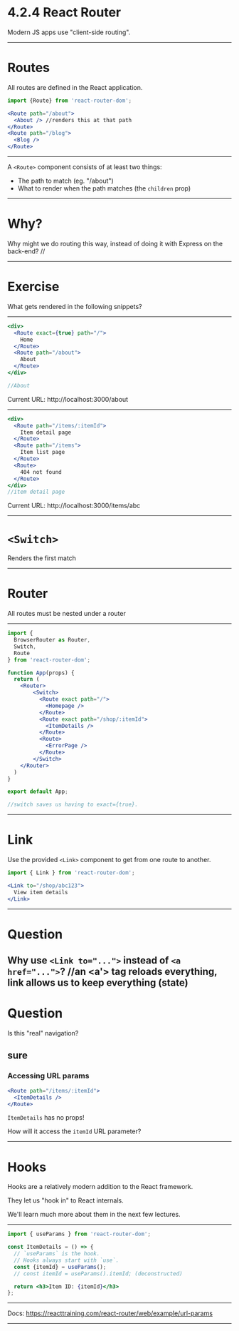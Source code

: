 # 4.2.4 React Router

Modern JS apps use "client-side routing".

---

# Routes

All routes are defined in the React application.

```jsx
import {Route} from 'react-router-dom';

<Route path="/about">
  <About /> //renders this at that path
</Route>
<Route path="/blog">
  <Blog />
</Route>
```

---

A `<Route>` component consists of at least two things:

- The path to match (eg. "/about")
- What to render when the path matches (the `children` prop)

---

# Why?

Why might we do routing this way, instead of doing it with Express on the back-end?
//

---

# Exercise

What gets rendered in the following snippets?

---

```jsx
<div>
  <Route exact={true} path="/">
    Home
  </Route>
  <Route path="/about">
    About
  </Route>
</div>

//About
```

Current URL: http://localhost:3000/about

---

```jsx
<div>
  <Route path="/items/:itemId">
    Item detail page
  </Route>
  <Route path="/items">
    Item list page
  </Route>
  <Route>
    404 not found
  </Route>
</div>
//item detail page
```

Current URL: http://localhost:3000/items/abc

---

# `<Switch>`

Renders the first match

---

# Router

All routes must be nested under a router

---

```jsx
import {
  BrowserRouter as Router,
  Switch, 
  Route
} from 'react-router-dom';

function App(props) {
  return (
    <Router>
        <Switch>
          <Route exact path="/">
            <Homepage />
          </Route>
          <Route exact path="/shop/:itemId">
            <ItemDetails />
          </Route>
          <Route>
            <ErrorPage />
          </Route>
        </Switch>
    </Router>
  )
}

export default App;

//switch saves us having to exact={true}. 
```

---

# Link

Use the provided `<Link>` component to get from one route to another.

```jsx
import { Link } from 'react-router-dom';

<Link to="/shop/abc123">
  View item details
</Link>


```

---

# Question

Why use `<Link to="...">` instead of `<a href="...">`?
//an <a'> tag reloads everything, link allows us to keep everything (state)
---

# Question

Is this "real" navigation?

sure
---

### Accessing URL params

```jsx
<Route path="/items/:itemId">
  <ItemDetails />
</Route>
```

`ItemDetails` has no props!

How will it access the `itemId` URL parameter?

---

# Hooks

Hooks are a relatively modern addition to the React framework.

They let us "hook in" to React internals.

We'll learn much more about them in the next few lectures.

---

```jsx
import { useParams } from 'react-router-dom';

const ItemDetails = () => {
  // `useParams` is the hook.
  // Hooks always start with `use`.
  const {itemId} = useParams();
  // const itemId = useParams().itemId; (deconstructed)

  return <h3>Item ID: {itemId}</h3>
};
```

---

Docs: https://reacttraining.com/react-router/web/example/url-params

---